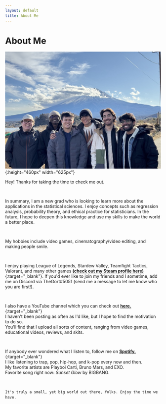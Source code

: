 ```yaml
---
layout: default
title: About Me
---
```

# About Me

![image](/assets/images/IMG_4794.jpg){:height="460px" width="625px"}


Hey! Thanks for taking the time to check me out.

&nbsp;

In summary, I am a new grad who is looking to learn more about the applications in the statistical sciences. I enjoy concepts such as regression analysis, probability theory, and ethical practice for statisticians. In the future, I hope to deepen this knowledge and use my skills to make the world a better place.

&nbsp;

My hobbies include video games, cinematography/video editing, and making people smile.

&nbsp;

I enjoy playing League of Legends, Stardew Valley, Teamfight Tactics, Valorant, and many other games [**(check out my Steam profile here)**](https://steamcommunity.com/id/thegortisthebestrightnow/){:target="_blank"}.
If you'd ever like to join my friends and I sometime, add me on Discord via TheGort#5051 (send me a message to let me know who you are first!).

&nbsp;

I also have a YouTube channel which you can check out [**here.**](https://www.youtube.com/channel/UCaaYCWSM01Ke6LqG100zg0A){:target="_blank"}  
I haven't been posting as often as I'd like, but I hope to find the motivation to do so.  
You'll find that I upload all sorts of content, ranging from video games, educational videos, reviews, and skits.

&nbsp;

If anybody ever wondered what I listen to, follow me on [**Spotify.**](https://open.spotify.com/user/6r2g75pi5l7e863bglv83pzj9?si=CZbhiKIdRq2NqdZcS2SdHQ){:target="_blank"}  
I like listening to trap, pop, hip-hop, and k-pop every now and then.  
My favorite artists are Playboi Carti, Bruno Mars, and EXO.  
Favorite song right now: *Sunset Glow* by BIGBANG.

&nbsp;

`It's truly a small, yet big world out there, folks. Enjoy the time we have.`